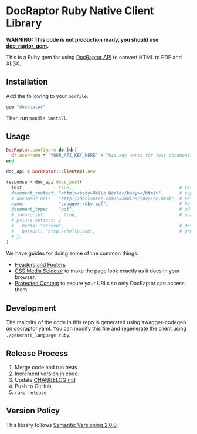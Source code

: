 # DocRaptor Ruby Native Client Library

**WARNING: This code is not production ready, you should use [doc_raptor_gem](https://github.com/expectedbehavior/doc_raptor_gem).**

This is a Ruby gem for using [DocRaptor API](http://docraptor.com/documentation) to convert HTML to PDF and XLSX.

## Installation

Add the following to your `Gemfile`.

```ruby
gem "docraptor"
```

Then run `bundle install`.

## Usage

```ruby
DocRaptor.configure do |dr|
  dr.username = "YOUR_API_KEY_HERE" # This key works for test documents
end

doc_api = DocRaptor::ClientApi.new

response = doc_api.docs_post(
  test:             true,                                         # test documents are free but watermarked
  document_content: "<html><body>Hello World</body></html>",      # supply content directly
  # document_url:   "http://docraptor.com/examples/invoice.html", # or use a url
  name:             "swagger-ruby.pdf",                           # help you find a document later
  document_type:    "pdf",                                        # pdf or xls or xlsx
  # javascript:       true,                                       # enable JavaScript processing
  # prince_options: {
  #   media: "screen",                                            # defaults to print
  #   baseurl: "http://hello.com",                                # pretend URL when using document_content
  # },
)
```

We have guides for doing some of the common things:
* [Headers and Footers]()
* [CSS Media Selector]() to make the page look exactly as it does in your browser.
* [Protected Content]() to secure your URLs so only DocRaptor can access them.

## Development

The majority of the code in this repo is generated using swagger-codegen on [docraptor.yaml](docraptor.yaml). You can modify this file and regenerate the client using `./generate_language ruby`.

## Release Process

1. Merge code and run tests
2. Increment version in code.
3. Update [CHANGELOG.md](CHANGELOG.md)
4. Push to GitHub
5. `rake release`

## Version Policy

This library follows [Semantic Versioning 2.0.0](http://semver.org).
